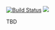 [![Build Status](https://travis-ci.org/0xaa4eb/ulyp.svg?branch=master)](https://travis-ci.org/0xaa4eb/ulyp)
[![](https://tokei.rs/b1/github/0xaa4eb/ulyp)](https://github.com/0xaa4eb/ulyp)

TBD